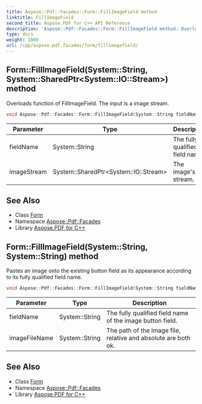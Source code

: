 ```yaml
---
title: Aspose::Pdf::Facades::Form::FillImageField method
linktitle: FillImageField
second_title: Aspose.PDF for C++ API Reference
description: 'Aspose::Pdf::Facades::Form::FillImageField method. Overloads function of FillImageField. The input is a image stream in C++.'
type: docs
weight: 1000
url: /cpp/aspose.pdf.facades/form/fillimagefield/
---
```

## Form::FillImageField(System::String, System::SharedPtr\<System::IO::Stream\>) method


Overloads function of FillImageField. The input is a image stream.

```cpp
void Aspose::Pdf::Facades::Form::FillImageField(System::String fieldName, System::SharedPtr<System::IO::Stream> imageStream)
```


| Parameter | Type | Description |
| --- | --- | --- |
| fieldName | System::String | The fully qualified field name. |
| imageStream | System::SharedPtr\<System::IO::Stream\> | The image's stream. |

## See Also

* Class [Form](../)
* Namespace [Aspose::Pdf::Facades](../../)
* Library [Aspose.PDF for C++](../../../)
## Form::FillImageField(System::String, System::String) method


Pastes an image onto the existing button field as its appearance according to its fully qualified field name.

```cpp
void Aspose::Pdf::Facades::Form::FillImageField(System::String fieldName, System::String imageFileName)
```


| Parameter | Type | Description |
| --- | --- | --- |
| fieldName | System::String | The fully qualified field name of the image button field. |
| imageFileName | System::String | The path of the image file, relative and absolute are both ok. |

## See Also

* Class [Form](../)
* Namespace [Aspose::Pdf::Facades](../../)
* Library [Aspose.PDF for C++](../../../)
